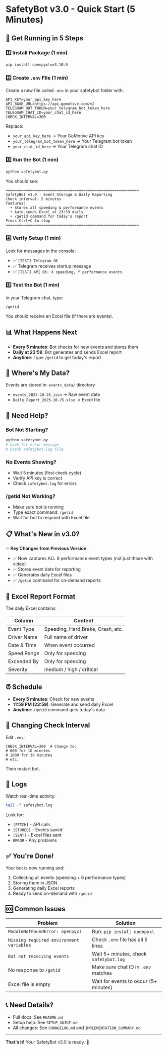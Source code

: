 # SafetyBot v3.0 - Quick Start (5 Minutes)

## 🚀 Get Running in 5 Steps

### 1️⃣ Install Package (1 min)
```bash
pip install openpyxl==3.10.0
```

### 2️⃣ Create `.env` File (1 min)

Create a new file called `.env` in your safetybot folder with:

```
API_KEY=your_api_key_here
API_BASE_URL=https://api.gomotive.com/v2
TELEGRAM_BOT_TOKEN=your_telegram_bot_token_here
TELEGRAM_CHAT_ID=your_chat_id_here
CHECK_INTERVAL=300
```

Replace:
- `your_api_key_here` → Your GoMotive API key
- `your_telegram_bot_token_here` → Your Telegram bot token
- `your_chat_id_here` → Your Telegram chat ID

### 3️⃣ Run the Bot (1 min)
```bash
python safetybot.py
```

You should see:
```
============================================================
SafetyBot v3.0 - Event Storage & Daily Reporting
Check interval: 5 minutes
Features:
  • Stores all speeding & performance events
  • Auto-sends Excel at 23:59 daily
  • /getid command for today's report
Press Ctrl+C to stop
============================================================
```

### 4️⃣ Verify Setup (1 min)

Look for messages in the console:
- ✅ `[TEST] Telegram OK`
- ✅ Telegram receives startup message
- ✅ `[TEST] API OK: X speeding, Y performance events`

### 5️⃣ Test the Bot (1 min)

In your Telegram chat, type:
```
/getid
```

You should receive an Excel file (if there are events).

## 📊 What Happens Next

- **Every 5 minutes**: Bot checks for new events and stores them
- **Daily at 23:59**: Bot generates and sends Excel report
- **Anytime**: Type `/getid` to get today's report

## 📁 Where's My Data?

Events are stored in: `events_data/` directory
- `events_2025-10-25.json` → Raw event data
- `Daily_Report_2025-10-25.xlsx` → Excel file

## 🔧 Need Help?

### Bot Not Starting?
```bash
python safetybot.py
# Look for error message
# Check safetybot.log file
```

### No Events Showing?
- Wait 5 minutes (first check cycle)
- Verify API key is correct
- Check `safetybot.log` for errors

### /getid Not Working?
- Make sure bot is running
- Type exact command: `/getid`
- Wait for bot to respond with Excel file

## 📋 What's New in v3.0?

✨ **Key Changes from Previous Version**:
- ✅ Now captures ALL 6 performance event types (not just those with video)
- ✅ Stores event data for reporting
- ✅ Generates daily Excel files
- ✅ `/getid` command for on-demand reports

## 🎯 Excel Report Format

The daily Excel contains:

| Column | Content |
|--------|---------|
| Event Type | Speeding, Hard Brake, Crash, etc. |
| Driver Name | Full name of driver |
| Date & Time | When event occurred |
| Speed Range | Only for speeding |
| Exceeded By | Only for speeding |
| Severity | medium / high / critical |

## ⏰ Schedule

- **Every 5 minutes**: Check for new events
- **11:59 PM (23:59)**: Generate and send daily Excel
- **Anytime**: `/getid` command gets today's data

## 💾 Changing Check Interval

Edit `.env`:
```env
CHECK_INTERVAL=300  # Change to:
# 600 for 10 minutes
# 1800 for 30 minutes
# etc.
```

Then restart bot.

## 📝 Logs

Watch real-time activity:
```bash
tail -f safetybot.log
```

Look for:
- `[FETCH]` - API calls
- `[STORED]` - Events saved
- `[SENT]` - Excel files sent
- `ERROR` - Any problems

## ✅ You're Done!

Your bot is now running and:
1. Collecting all events (speeding + 6 performance types)
2. Storing them in JSON
3. Generating daily Excel reports
4. Ready to send on-demand with `/getid`

## 🆘 Common Issues

| Problem | Solution |
|---------|----------|
| `ModuleNotFoundError: openpyxl` | Run: `pip install openpyxl` |
| `Missing required environment variables` | Check `.env` file has all 5 lines |
| `Bot not receiving events` | Wait 5+ minutes, check `safetybot.log` |
| No response to `/getid` | Make sure chat ID in `.env` matches |
| Excel file is empty | Wait for events to occur (5+ minutes) |

## 📞 Need Details?

- Full docs: See `README.md`
- Setup help: See `SETUP_GUIDE.md`
- All changes: See `CHANGELOG.md` and `IMPLEMENTATION_SUMMARY.md`

---

**That's it!** Your SafetyBot v3.0 is ready. 🎉
